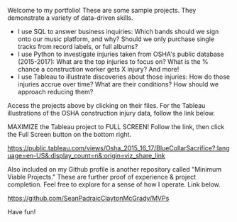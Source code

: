 Welcome to my portfolio! These are some sample projects. They demonstrate a variety of data-driven skills.

- I use SQL to answer business inquiries: Which bands should we sign onto our music platform, and why? Should we only purchase single tracks from record labels, or full albums?
- I use Python to investigate injuries taken from OSHA's public database (2015-2017): What are the top injuries to focus on? What is the % chance a construction worker gets X injury? And more!
- I use Tableau to illustrate discoveries about those injuries: How do those injuries accrue over time? What are their conditions? How should we approach reducing them?

Access the projects above by clicking on their files. For the Tableau illustrations of the OSHA construction injury data, follow the link below.

MAXIMIZE the Tableau project to FULL SCREEN! Follow the link, then click the Full Screen button on the bottom right.

https://public.tableau.com/views/Osha_2015_16_17/BlueCollarSacrifice?:language=en-US&:display_count=n&:origin=viz_share_link

Also included on my Github profile is another repository called "Minimum Viable Projects." These are further proof of experience & project completion. Feel free to explore for a sense of how I operate. Link below.

https://github.com/SeanPadraicClaytonMcGrady/MVPs

Have fun!
